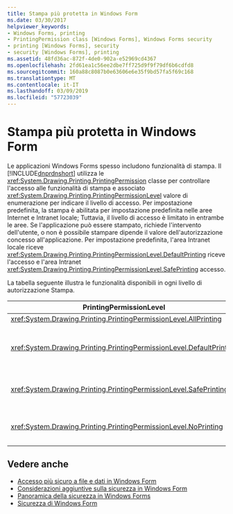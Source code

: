 ```yaml
---
title: Stampa più protetta in Windows Form
ms.date: 03/30/2017
helpviewer_keywords:
- Windows Forms, printing
- PrintingPermission class [Windows Forms], Windows Forms security
- printing [Windows Forms], security
- security [Windows Forms], printing
ms.assetid: 48fd36ac-872f-4de0-902a-e52969cd4367
ms.openlocfilehash: 2fd61ea1c56ee2dbe7ff725d9f9f79df6b6cdfd8
ms.sourcegitcommit: 160a88c8087b0e63606e6e35f9bd57fa5f69c168
ms.translationtype: MT
ms.contentlocale: it-IT
ms.lasthandoff: 03/09/2019
ms.locfileid: "57723039"
---
```

# <a name="more-secure-printing-in-windows-forms"></a>Stampa più protetta in Windows Form
Le applicazioni Windows Forms spesso includono funzionalità di stampa. Il [!INCLUDE[dnprdnshort](../../../includes/dnprdnshort-md.md)] utilizza le <xref:System.Drawing.Printing.PrintingPermission> classe per controllare l'accesso alle funzionalità di stampa e associato <xref:System.Drawing.Printing.PrintingPermissionLevel> valore di enumerazione per indicare il livello di accesso. Per impostazione predefinita, la stampa è abilitata per impostazione predefinita nelle aree Internet e Intranet locale; Tuttavia, il livello di accesso è limitato in entrambe le aree. Se l'applicazione può essere stampato, richiede l'intervento dell'utente, o non è possibile stampare dipende il valore dell'autorizzazione concesso all'applicazione. Per impostazione predefinita, l'area Intranet locale riceve <xref:System.Drawing.Printing.PrintingPermissionLevel.DefaultPrinting> riceve l'accesso e l'area Intranet <xref:System.Drawing.Printing.PrintingPermissionLevel.SafePrinting> accesso.  
  
 La tabella seguente illustra le funzionalità disponibili in ogni livello di autorizzazione Stampa.  
  
|PrintingPermissionLevel|Descrizione|  
|-----------------------------|-----------------|  
|<xref:System.Drawing.Printing.PrintingPermissionLevel.AllPrinting>|Fornisce accesso completo a tutte le stampanti installate.|  
|<xref:System.Drawing.Printing.PrintingPermissionLevel.DefaultPrinting>|Abilita la stampa a livello di codice sulla stampante predefinita e stampa più sicura tramite una finestra di dialogo Stampa restrittivi. <xref:System.Drawing.Printing.PrintingPermissionLevel.DefaultPrinting> è un subset di <xref:System.Drawing.Printing.PrintingPermissionLevel.AllPrinting>.|  
|<xref:System.Drawing.Printing.PrintingPermissionLevel.SafePrinting>|Consente la stampa solo da una finestra di dialogo più limitata. <xref:System.Drawing.Printing.PrintingPermissionLevel.SafePrinting> è un subset di <xref:System.Drawing.Printing.PrintingPermissionLevel.DefaultPrinting>.|  
|<xref:System.Drawing.Printing.PrintingPermissionLevel.NoPrinting>|Impedisce l'accesso alle stampanti. <xref:System.Drawing.Printing.PrintingPermissionLevel.NoPrinting> è un subset di <xref:System.Drawing.Printing.PrintingPermissionLevel.SafePrinting>.|  
  
## <a name="see-also"></a>Vedere anche
- [Accesso più sicuro a file e dati in Windows Form](more-secure-file-and-data-access-in-windows-forms.md)
- [Considerazioni aggiuntive sulla sicurezza in Windows Form](additional-security-considerations-in-windows-forms.md)
- [Panoramica della sicurezza in Windows Forms](security-in-windows-forms-overview.md)
- [Sicurezza di Windows Form](windows-forms-security.md)
